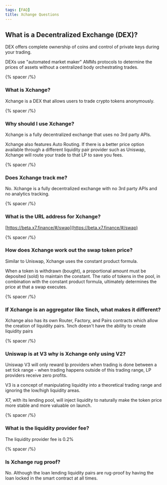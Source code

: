 ```yaml
---
tags: [FAQ]
title: Xchange Questions
---
```


## What is a Decentralized Exchange (DEX)?

DEX offers complete ownership of coins and control of private keys during your trading.

DEXs use "automated market maker" AMMs protocols to determine the prices of assets without a centralized body orchestrating trades.

{% spacer /%}

### What is Xchange?

Xchange is a DEX that allows users to trade crypto tokens anonymously.

{% spacer /%}

### Why should I use Xchange?

Xchange is a fully decentralized exchange that uses no 3rd party APIs.

Xchange also features Auto Routing. If there is a better price option available through a different liquidity pair provider such as Uniswap, Xchange will route your trade to that LP to save you fees.

{% spacer /%}

### Does Xchange track me?

No. Xchange is a fully decentralized exchange with no 3rd party APIs and no analytics tracking.

{% spacer /%}

### What is the URL address for Xchange?

[https://beta.x7.finance/#/swap](https://beta.x7.finance/#/swap)

{% spacer /%}

### How does Xchange work out the swap token price?

Similar to Uniswap, Xchange uses the constant product formula.

When a token is withdrawn (bought), a proportional amount must be deposited (sold) to maintain the constant. The ratio of tokens in the pool, in combination with the constant product formula, ultimately determines the price at that a swap executes.

{% spacer /%}

### If Xchange is an aggregator like 1inch, what makes it different?

Xchange also has its own Router, Factory, and Pairs contracts which allow the creation of liquidity pairs. 1inch doesn't have the ability to create liquidity pairs

{% spacer /%}

### Uniswap is at V3 why is Xchange only using V2?

Uniswap V3 will only reward lp providers when trading is done between a set tick range - when trading happens outside of this trading range, LP providers receive zero profits.

V3 is a concept of manipulating liquidity into a theoretical trading range and ignoring the low/high liquidity areas.

X7, with its lending pool, will inject liquidity to naturally make the token price more stable and more valuable on launch.

{% spacer /%}

### What is the liquidity provider fee?

The liquidity provider fee is 0.2%

{% spacer /%}

### Is Xchange rug proof?

No. Although the loan lending liquidity pairs are rug-proof by having the loan locked in the smart contract at all times.

